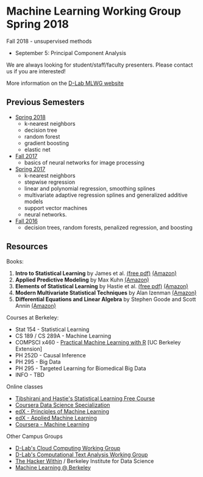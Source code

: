 # Machine Learning Working Group Spring 2018

Fall 2018 - unsupervised methods  
  - September 5: Principal Component Analysis  

We are always looking for student/staff/faculty presenters. Please contact us if you are interested!

More information on the [D-Lab MLWG website](http://dlab.berkeley.edu/working-groups/machine-learning-working-group-0)

## Previous Semesters

* [Spring 2018](https://github.com/dlab-berkeley/MachineLearningWG/tree/master/Spring2018)  
  - k-nearest neighbors  
  - decision tree  
  - random forest  
  - gradient boosting  
  - elastic net  
* [Fall 2017](https://github.com/dlab-berkeley/MachineLearningWG/tree/master/Fall2017)
  - basics of neural networks for image processing 
* [Spring 2017](https://github.com/dlab-berkeley/MachineLearningWG/tree/master/Spring2017)
  - k-nearest neighbors
  - stepwise regression
  - linear and polynomial regression, smoothing splines
  - multivariate adaptive regression splines and generalized additive models
  - support vector machines
  - neural networks.
* [Fall 2016](https://github.com/dlab-berkeley/MachineLearningWG/tree/master/Fall2016)
  - decision trees, random forests, penalized regression, and boosting

## Resources

Books:

1. **Intro to Statistical Learning** by James et al. [(free pdf)](http://www-bcf.usc.edu/~gareth/ISL/ISLR%20First%20Printing.pdf) [(Amazon)](https://smile.amazon.com/Introduction-Statistical-Learning-Applications-Statistics-ebook/dp/B01IBM7790/)
2. **Applied Predictive Modeling** by Max Kuhn [(Amazon)](https://smile.amazon.com/Applied-Predictive-Modeling-Max-Kuhn-ebook/dp/B00K15TZU0/)
3. **Elements of Statistical Learning** by Hastie et al.  [(free pdf)](http://statweb.stanford.edu/~tibs/ElemStatLearn/download.html) [(Amazon)](https://smile.amazon.com/Elements-Statistical-Learning-Prediction-Statistics-ebook/dp/B00475AS2E/)
4. **Modern Multivariate Statistical Techniques** by Alan Izenman [(Amazon)](https://smile.amazon.com/Modern-Multivariate-Statistical-Techniques-Classification-ebook/dp/B00HWUR9CS/)
5. **Differential Equations and Linear Algebra** by Stephen Goode and Scott Annin [(Amazon)](https://www.amazon.com/Differential-Equations-Linear-Algebra-Stephen-ebook/dp/B00HR7MR3W/ref=mt_kindle?_encoding=UTF8&me=)

Courses at Berkeley:

* Stat 154 - Statistical Learning
* CS 189 / CS 289A - Machine Learning
* COMPSCI x460 - [Practical Machine Learning with R](https://extension.berkeley.edu/search/publicCourseSearchDetails.do?method=load&courseId=17483923&selectedProgramAreaId=15499&selectedProgramStreamId=25856348) [UC Berkeley Extension]
* PH 252D  - Causal Inference
* PH 295 - Big Data
* PH 295 - Targeted Learning for Biomedical Big Data
* INFO - TBD

Online classes

* [Tibshirani and Hastie's Statistical Learning Free Course](https://lagunita.stanford.edu/courses/HumanitiesSciences/StatLearning/Winter2016/about)
* [Coursera Data Science Specialization](https://www.coursera.org/specializations/jhu-data-science)
* [edX - Principles of Machine Learning](https://www.edx.org/course/principles-machine-learning-microsoft-dat203-2x-2)
* [edX - Applied Machine Learning](https://www.edx.org/course/applied-machine-learning-microsoft-dat203-3x-0)
* [Coursera - Machine Learning](https://www.coursera.org/learn/machine-learning)

Other Campus Groups

* [D-Lab's Cloud Computing Working Group](http://dlab.berkeley.edu/working-groups/cloud-working-group)  
* [D-Lab's Computational Text Analysis Working Group](http://dlabctawg.github.io/)  
* [The Hacker Within](http://www.thehackerwithin.org/berkeley/) / Berkeley Institute for Data Science
* [Machine Learning @ Berkeley](https://ml.berkeley.edu/)  
